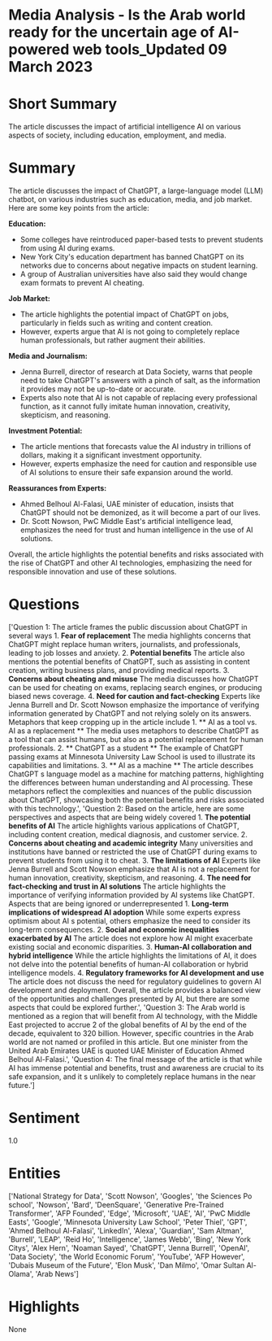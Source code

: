 # Media Analysis - Is the Arab world ready for the uncertain age of AI-powered web tools_Updated 09 March 2023

# Short Summary
The article discusses the impact of artificial intelligence AI on various aspects of society, including education, employment, and media.

# Summary
The article discusses the impact of ChatGPT, a large-language model (LLM) chatbot, on various industries such as education, media, and job market. Here are some key points from the article:

**Education:**

* Some colleges have reintroduced paper-based tests to prevent students from using AI during exams.
* New York City's education department has banned ChatGPT on its networks due to concerns about negative impacts on student learning.
* A group of Australian universities have also said they would change exam formats to prevent AI cheating.

**Job Market:**

* The article highlights the potential impact of ChatGPT on jobs, particularly in fields such as writing and content creation.
* However, experts argue that AI is not going to completely replace human professionals, but rather augment their abilities.

**Media and Journalism:**

* Jenna Burrell, director of research at Data Society, warns that people need to take ChatGPT's answers with a pinch of salt, as the information it provides may not be up-to-date or accurate.
* Experts also note that AI is not capable of replacing every professional function, as it cannot fully imitate human innovation, creativity, skepticism, and reasoning.

**Investment Potential:**

* The article mentions that forecasts value the AI industry in trillions of dollars, making it a significant investment opportunity.
* However, experts emphasize the need for caution and responsible use of AI solutions to ensure their safe expansion around the world.

**Reassurances from Experts:**

* Ahmed Belhoul Al-Falasi, UAE minister of education, insists that ChatGPT should not be demonized, as it will become a part of our lives.
* Dr. Scott Nowson, PwC Middle East's artificial intelligence lead, emphasizes the need for trust and human intelligence in the use of AI solutions.

Overall, the article highlights the potential benefits and risks associated with the rise of ChatGPT and other AI technologies, emphasizing the need for responsible innovation and use of these solutions.

# Questions
['Question 1: The article frames the public discussion about ChatGPT in several ways  1. **Fear of replacement** The media highlights concerns that ChatGPT might replace human writers, journalists, and professionals, leading to job losses and anxiety. 2. **Potential benefits** The article also mentions the potential benefits of ChatGPT, such as assisting in content creation, writing business plans, and providing medical reports. 3. **Concerns about cheating and misuse** The media discusses how ChatGPT can be used for cheating on exams, replacing search engines, or producing biased news coverage. 4. **Need for caution and fact-checking** Experts like Jenna Burrell and Dr. Scott Nowson emphasize the importance of verifying information generated by ChatGPT and not relying solely on its answers. Metaphors that keep cropping up in the article include  1. ** AI as a tool vs. AI as a replacement ** The media uses metaphors to describe ChatGPT as a tool that can assist humans, but also as a potential replacement for human professionals. 2. ** ChatGPT as a student ** The example of ChatGPT passing exams at Minnesota University Law School is used to illustrate its capabilities and limitations. 3. ** AI as a machine ** The article describes ChatGPT s language model as a machine for matching patterns, highlighting the differences between human understanding and AI processing. These metaphors reflect the complexities and nuances of the public discussion about ChatGPT, showcasing both the potential benefits and risks associated with this technology.', 'Question 2: Based on the article, here are some perspectives and aspects that are being widely covered  1. **The potential benefits of AI** The article highlights various applications of ChatGPT, including content creation, medical diagnosis, and customer service. 2. **Concerns about cheating and academic integrity** Many universities and institutions have banned or restricted the use of ChatGPT during exams to prevent students from using it to cheat. 3. **The limitations of AI** Experts like Jenna Burrell and Scott Nowson emphasize that AI is not a replacement for human innovation, creativity, skepticism, and reasoning. 4. **The need for fact-checking and trust in AI solutions** The article highlights the importance of verifying information provided by AI systems like ChatGPT. Aspects that are being ignored or underrepresented  1. **Long-term implications of widespread AI adoption** While some experts express optimism about AI s potential, others emphasize the need to consider its long-term consequences. 2. **Social and economic inequalities exacerbated by AI** The article does not explore how AI might exacerbate existing social and economic disparities. 3. **Human-AI collaboration and hybrid intelligence** While the article highlights the limitations of AI, it does not delve into the potential benefits of human-AI collaboration or hybrid intelligence models. 4. **Regulatory frameworks for AI development and use** The article does not discuss the need for regulatory guidelines to govern AI development and deployment. Overall, the article provides a balanced view of the opportunities and challenges presented by AI, but there are some aspects that could be explored further.', 'Question 3: The Arab world is mentioned as a region that will benefit from AI technology, with the Middle East projected to accrue 2 of the global benefits of AI by the end of the decade, equivalent to 320 billion.  However, specific countries in the Arab world are not named or profiled in this article. But one minister from the United Arab Emirates UAE is quoted UAE Minister of Education Ahmed Belhoul Al-Falasi.', 'Question 4: The final message of the article is that while AI has immense potential and benefits, trust and awareness are crucial to its safe expansion, and it s unlikely to completely replace humans in the near future.']

# Sentiment
1.0

# Entities
['National Strategy for Data', 'Scott Nowson', 'Googles', 'the Sciences Po school', 'Nowson', 'Bard', 'DeenSquare', 'Generative Pre-Trained Transformer', 'AFP Founded', 'Edge', 'Microsoft', 'UAE', 'AI', 'PwC Middle Easts', 'Google', 'Minnesota University Law School', 'Peter Thiel', 'GPT', 'Ahmed Belhoul Al-Falasi', 'LinkedIn', 'Alexa', 'Guardian', 'Sam Altman', 'Burrell', 'LEAP', 'Reid Ho', 'Intelligence', 'James Webb', 'Bing', 'New York Citys', 'Alex Hern', 'Noaman Sayed', 'ChatGPT', 'Jenna Burrell', 'OpenAI', 'Data Society', 'the World Economic Forum', 'YouTube', 'AFP However', 'Dubais Museum of the Future', 'Elon Musk', 'Dan Milmo', 'Omar Sultan Al-Olama', 'Arab News']

# Highlights
None

